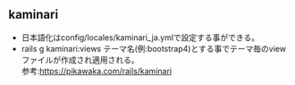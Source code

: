 ## kaminari
- 日本語化はconfig/locales/kaminari_ja.ymlで設定する事ができる。
- rails g kaminari:views テーマ名(例:bootstrap4)とする事でテーマ毎のviewファイルが作成され適用される。  
参考:https://pikawaka.com/rails/kaminari
